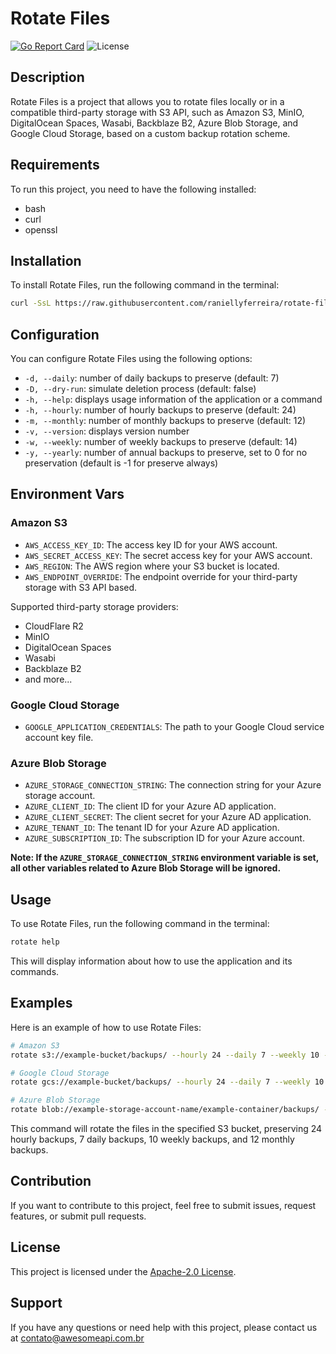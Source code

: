 # Rotate Files

[![Go Report Card](https://goreportcard.com/badge/github.com/raniellyferreira/rotate-files)](https://goreportcard.com/report/github.com/raniellyferreira/rotate-files) ![License](https://img.shields.io/github/license/raniellyferreira/rotate-files)

## Description

Rotate Files is a project that allows you to rotate files locally or in a compatible third-party storage with S3 API, such as Amazon S3, MinIO, DigitalOcean Spaces, Wasabi, Backblaze B2, Azure Blob Storage, and Google Cloud Storage, based on a custom backup rotation scheme.

## Requirements

To run this project, you need to have the following installed:

- bash
- curl
- openssl

## Installation

To install Rotate Files, run the following command in the terminal:

```bash
curl -SsL https://raw.githubusercontent.com/raniellyferreira/rotate-files/master/environment/scripts/get | bash
```

## Configuration

You can configure Rotate Files using the following options:

- `-d, --daily`: number of daily backups to preserve (default: 7)
- `-D, --dry-run`: simulate deletion process (default: false)
- `-h, --help`: displays usage information of the application or a command
- `-h, --hourly`: number of hourly backups to preserve (default: 24)
- `-m, --monthly`: number of monthly backups to preserve (default: 12)
- `-v, --version`: displays version number
- `-w, --weekly`: number of weekly backups to preserve (default: 14)
- `-y, --yearly`: number of annual backups to preserve, set to 0 for no preservation (default is -1 for preserve always)

## Environment Vars

### Amazon S3

- `AWS_ACCESS_KEY_ID`: The access key ID for your AWS account.
- `AWS_SECRET_ACCESS_KEY`: The secret access key for your AWS account.
- `AWS_REGION`: The AWS region where your S3 bucket is located.
- `AWS_ENDPOINT_OVERRIDE`: The endpoint override for your third-party storage with S3 API based.

Supported third-party storage providers:

- CloudFlare R2
- MinIO
- DigitalOcean Spaces
- Wasabi
- Backblaze B2
- and more...

### Google Cloud Storage

- `GOOGLE_APPLICATION_CREDENTIALS`: The path to your Google Cloud service account key file.

### Azure Blob Storage

- `AZURE_STORAGE_CONNECTION_STRING`: The connection string for your Azure storage account.
- `AZURE_CLIENT_ID`: The client ID for your Azure AD application.
- `AZURE_CLIENT_SECRET`: The client secret for your Azure AD application.
- `AZURE_TENANT_ID`: The tenant ID for your Azure AD application.
- `AZURE_SUBSCRIPTION_ID`: The subscription ID for your Azure account.

**Note: If the `AZURE_STORAGE_CONNECTION_STRING` environment variable is set, all other variables related to Azure Blob Storage will be ignored.**

## Usage

To use Rotate Files, run the following command in the terminal:

```bash
rotate help
```

This will display information about how to use the application and its commands.

## Examples

Here is an example of how to use Rotate Files:

```bash
# Amazon S3
rotate s3://example-bucket/backups/ --hourly 24 --daily 7 --weekly 10 --monthly 12

# Google Cloud Storage
rotate gcs://example-bucket/backups/ --hourly 24 --daily 7 --weekly 10 --monthly 12

# Azure Blob Storage
rotate blob://example-storage-account-name/example-container/backups/ --hourly 24 --daily 7 --weekly 10 --monthly 12
```

This command will rotate the files in the specified S3 bucket, preserving 24 hourly backups, 7 daily backups, 10 weekly backups, and 12 monthly backups.

## Contribution

If you want to contribute to this project, feel free to submit issues, request features, or submit pull requests.

## License

This project is licensed under the [Apache-2.0 License](https://www.apache.org/licenses/LICENSE-2.0).

## Support

If you have any questions or need help with this project, please contact us at contato@awesomeapi.com.br
